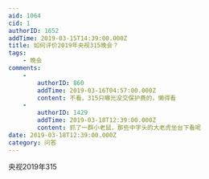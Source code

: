 ```yaml
---
aid: 1064
cid: 1
authorID: 1652
addTime: 2019-03-15T14:39:00.000Z
title: 如何评价2019年央视315晚会？
tags:
    - 晚会
comments:
    -
        authorID: 860
        addTime: 2019-03-16T04:57:00.000Z
        content: 不看，315只曝光没交保护费的，懒得看
    -
        authorID: 1429
        addTime: 2019-03-18T12:39:00.000Z
        content: 抓了一群小老鼠，那些中字头的大老虎坐台下看呢
date: 2019-03-18T12:39:00.000Z
category: 问答
---
```


央视2019年315
